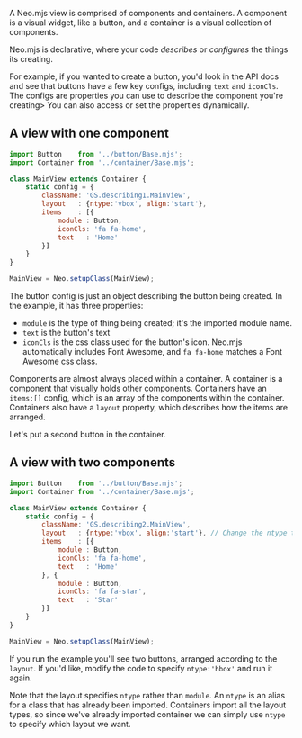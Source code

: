A Neo.mjs view is comprised of components and containers. A component is a visual widget, like a button,
and a container is a visual collection of components. 

Neo.mjs is declarative, where your code _describes_ or _configures_ the things its creating. 

For example, if you wanted to create a button, you'd look in the API docs and see that buttons
have a few key configs, including `text` and `iconCls`. The configs are properties you can 
use to describe the component you're creating> You can also access or set the properties dynamically.


## A view with one component

```javascript live-preview
import Button    from '../button/Base.mjs';
import Container from '../container/Base.mjs';

class MainView extends Container {
    static config = {
        className: 'GS.describing1.MainView',
        layout   : {ntype:'vbox', align:'start'},
        items    : [{
            module : Button,
            iconCls: 'fa fa-home',
            text   : 'Home'
        }]
    }
}

MainView = Neo.setupClass(MainView);
```


The button config is just an object describing the button being created. In the example, it has three
properties:

- `module` is the type of thing being created; it's the imported module name.
- `text` is the button's text
- `iconCls` is the css class used for the button's icon. Neo.mjs automatically includes Font Awesome, 
and `fa fa-home` matches a Font Awesome css class.

Components are almost always placed within a container. A container is a component that visually holds other 
components. Containers have an `items:[]` config, which is an array of the components within the container. 
Containers also have a `layout` property, which describes how the items are arranged. 

Let's put a second button in the container.

## A view with two components

```javascript live-preview
import Button    from '../button/Base.mjs';
import Container from '../container/Base.mjs';

class MainView extends Container {
    static config = {
        className: 'GS.describing2.MainView',
        layout   : {ntype:'vbox', align:'start'}, // Change the ntype to 'hbox'
        items    : [{
            module : Button,
            iconCls: 'fa fa-home',
            text   : 'Home'
        }, {
            module : Button,
            iconCls: 'fa fa-star',
            text   : 'Star'
        }]
    }
}

MainView = Neo.setupClass(MainView);
```

If you run the example you'll see two buttons, arranged according to the `layout`. If you'd like, 
modify the code to specify `ntype:'hbox'` and run it again. 

Note that the layout specifies `ntype` rather than `module`. An `ntype` is an alias for a class
that has already been imported. Containers import all the layout types, so since we've already
imported container we can simply use `ntype` to specify which layout we want.
